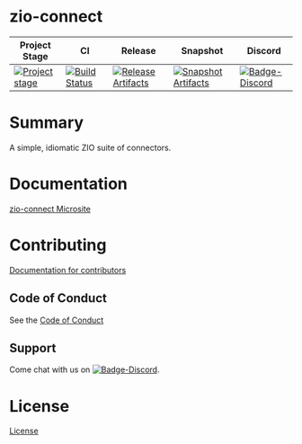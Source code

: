 # zio-connect

| Project Stage | CI | Release | Snapshot | Discord |
| --- | --- | --- | --- | --- |
| [![Project stage][Stage]][Stage-Page] | [![Build Status][Badge-Circle]][Link-Circle] | [![Release Artifacts][Badge-SonatypeReleases]][Link-SonatypeReleases] | [![Snapshot Artifacts][Badge-SonatypeSnapshots]][Link-SonatypeSnapshots] | [![Badge-Discord]][Link-Discord] |

# Summary
A simple, idiomatic ZIO suite of connectors.

# Documentation
[zio-connect Microsite](https://zio.github.io/zio-connect/)

# Contributing
[Documentation for contributors](https://zio.github.io/zio-connect/docs/about/about_contributing)

## Code of Conduct

See the [Code of Conduct](https://zio.github.io/zio-connect/docs/about/about_coc)

## Support

Come chat with us on [![Badge-Discord]][Link-Discord].


# License
[License](LICENSE)

[Badge-SonatypeReleases]: https://img.shields.io/nexus/r/https/oss.sonatype.org/dev.zio/zio-connect_2.12.svg "Sonatype Releases"
[Badge-SonatypeSnapshots]: https://img.shields.io/nexus/s/https/oss.sonatype.org/dev.zio/zio-connect_2.12.svg "Sonatype Snapshots"
[Badge-Discord]: https://img.shields.io/discord/629491597070827530?logo=discord "chat on discord"
[Badge-Circle]: https://circleci.com/gh/zio/zio-connect.svg?style=svg "circleci"
[Link-Circle]: https://circleci.com/gh/zio/zio-connect "circleci"
[Link-SonatypeReleases]: https://oss.sonatype.org/content/repositories/releases/dev/zio/zio-connect_2.12/ "Sonatype Releases"
[Link-SonatypeSnapshots]: https://oss.sonatype.org/content/repositories/snapshots/dev/zio/zio-connect_2.12/ "Sonatype Snapshots"
[Link-Discord]: https://discord.gg/2ccFBr4 "Discord"
[Stage]: https://img.shields.io/badge/Project%20Stage-Concept-red.svg
[Stage-Page]: https://github.com/zio/zio/wiki/Project-Stages

